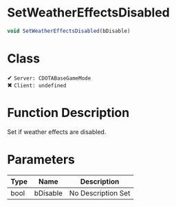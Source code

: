 # SetWeatherEffectsDisabled
```js	
void SetWeatherEffectsDisabled(bDisable)
```
# Class
✔ `Server: CDOTABaseGameMode`  
✖ `Client: undefined`  

# Function Description
Set if weather effects are disabled.
# Parameters
Type|Name|Description
--|--|--
bool|bDisable|No Description Set
